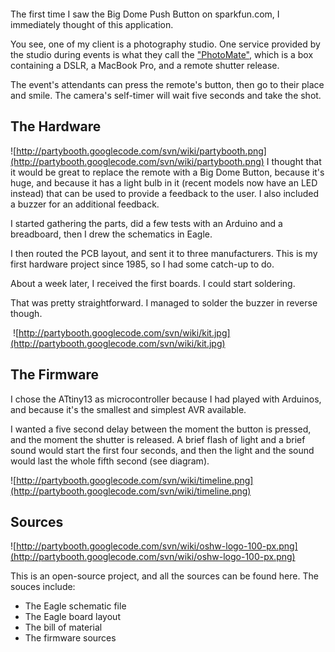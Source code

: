 ![![](http://upload.wikimedia.org/wikipedia/commons/thumb/8/8c/Partybooth.jpg/256px-Partybooth.jpg)](http://commons.wikimedia.org/wiki/File:Partybooth.jpg)

The first time I saw the Big Dome Push Button on sparkfun.com, I immediately thought of this application.

You see, one of my client is a photography studio. One service provided by the studio during events is what they call the ["PhotoMate"](http://www.studiocasagrande.com/html/events/animation/index.php?lang=en), which is a box containing a DSLR, a MacBook Pro, and a remote shutter release.

The event's attendants can press the remote's button, then go to their place and smile. The camera's self-timer will wait five seconds and take the shot.

## The Hardware ##

![http://partybooth.googlecode.com/svn/wiki/partybooth.png](http://partybooth.googlecode.com/svn/wiki/partybooth.png)
I thought that it would be great to replace the remote with a Big Dome Button, because it's huge, and because it has a light bulb in it (recent models now have an LED instead) that can be used to provide a feedback to the user. I also included a buzzer for an additional feedback.

I started gathering the parts, did a few tests with an Arduino and a breadboard, then I drew the schematics in Eagle.

I then routed the PCB layout, and sent it to three manufacturers. This is my first hardware project since 1985, so I had some catch-up to do.

About a week later, I received the first boards. I could start soldering.

That was pretty straightforward. I managed to solder the buzzer in reverse though.

![![](http://upload.wikimedia.org/wikipedia/commons/thumb/3/3f/Partybooth_board.jpg/800px-Partybooth_board.jpg)](http://commons.wikimedia.org/wiki/File:Partybooth_board.jpg)
![http://partybooth.googlecode.com/svn/wiki/kit.jpg](http://partybooth.googlecode.com/svn/wiki/kit.jpg)

## The Firmware ##

I chose the ATtiny13 as microcontroller because I had played with Arduinos, and because it's the smallest and simplest AVR available.

I wanted a five second delay between the moment the button is pressed, and the moment the shutter is released. A brief flash of light and a brief sound would start the first four seconds, and then the light and the sound would last the whole fifth second (see diagram).

![http://partybooth.googlecode.com/svn/wiki/timeline.png](http://partybooth.googlecode.com/svn/wiki/timeline.png)

## Sources ##

![http://partybooth.googlecode.com/svn/wiki/oshw-logo-100-px.png](http://partybooth.googlecode.com/svn/wiki/oshw-logo-100-px.png)

This is an open-source project, and all the sources can be found here. The souces include:

  * The Eagle schematic file
  * The Eagle board layout
  * The bill of material
  * The firmware sources